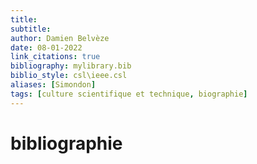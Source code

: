 ```yaml
---
title: 
subtitle:
author: Damien Belvèze
date: 08-01-2022
link_citations: true
bibliography: mylibrary.bib
biblio_style: csl\ieee.csl
aliases: [Simondon]
tags: [culture scientifique et technique, biographie]
---
```








# bibliographie

